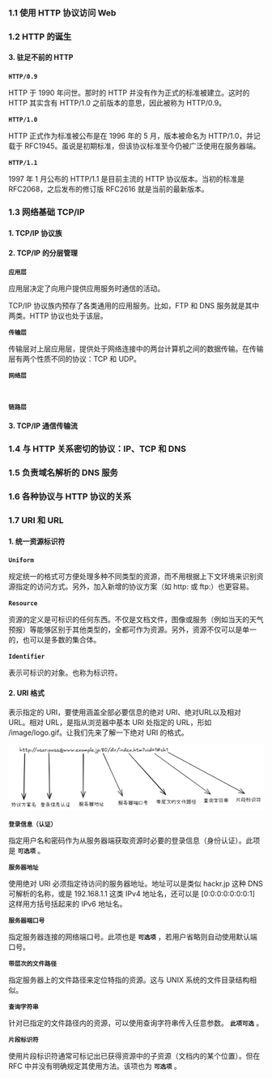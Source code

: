 ### 1.1 使用 HTTP 协议访问 Web







### 1.2 HTTP 的诞生





#### 3. 驻足不前的 HTTP

**`HTTP/0.9`**

HTTP 于 1990 年问世。那时的 HTTP 并没有作为正式的标准被建立。这时的 HTTP 其实含有 HTTP/1.0 之前版本的意思，因此被称为 HTTP/0.9。



**`HTTP/1.0`**

HTTP 正式作为标准被公布是在 1996 年的 5 月，版本被命名为 HTTP/1.0，并记载于 RFC1945。虽说是初期标准，但该协议标准至今仍被广泛使用在服务器端。



**`HTTP/1.1`**

1997 年 1 月公布的 HTTP/1.1 是目前主流的 HTTP 协议版本。当初的标准是 RFC2068，之后发布的修订版 RFC2616 就是当前的最新版本。





### 1.3 网络基础 TCP/IP



#### 1. TCP/IP 协议族



#### 2. TCP/IP 的分层管理

**`应用层`**

应用层决定了向用户提供应用服务时通信的活动。

TCP/IP 协议族内预存了各类通用的应用服务。比如，FTP 和 DNS 服务就是其中两类。HTTP 协议也处于该层。



**`传输层`**

传输层对上层应用层，提供处于网络连接中的两台计算机之间的数据传输。在传输层有两个性质不同的协议：TCP 和 UDP。



**`网络层`**

​       

**`链路层`**





#### 3. TCP/IP 通信传输流





### 1.4 与 HTTP 关系密切的协议：IP、TCP 和 DNS





### 1.5 负责域名解析的 DNS 服务





### 1.6 各种协议与 HTTP 协议的关系





### 1.7 URI 和 URL



#### 1. 统一资源标识符

**`Uniform`**

规定统一的格式可方便处理多种不同类型的资源，而不用根据上下文环境来识别资源指定的访问方式。另外，加入新增的协议方案（如 http: 或 ftp:）也更容易。

**`Resource`**

资源的定义是可标识的任何东西。不仅是文档文件，图像或服务（例如当天的天气预报）等能够区别于其他类型的，全都可作为资源。另外，资源不仅可以是单一的，也可以是多数的集合体。

**`Identifier`**

表示可标识的对象。也称为标识符。     



#### 2. URI 格式

表示指定的 URI，要使用涵盖全部必要信息的绝对 URI、绝对URL以及相对 URL。相对 URL，是指从浏览器中基本 URI 处指定的 URL，形如 /image/logo.gif。让我们先来了解一下绝对 URI 的格式。

![](https://github.com/WqhForGitHub/TCP-IP-HTTP/blob/%E5%9B%BE%E8%A7%A3HTTP/static/Chapter1/uri.png?raw=true)



**`登录信息（认证）`**

指定用户名和密码作为从服务器端获取资源时必要的登录信息（身份认证）。此项是 **`可选项`** 。

**`服务器地址`**

使用绝对 URI 必须指定待访问的服务器地址。地址可以是类似 hackr.jp 这种 DNS 可解析的名称，或是 192.168.1.1 这类 IPv4 地址名，还可以是 [0:0:0:0:0:0:0:1] 这样用方括号括起来的 IPv6 地址名。

**`服务器端口号`**

指定服务器连接的网络端口号。此项也是 **`可选项`** ，若用户省略则自动使用默认端口号。

**`带层次的文件路径`**

指定服务器上的文件路径来定位特指的资源。这与 UNIX 系统的文件目录结构相似。

**`查询字符串`**

针对已指定的文件路径内的资源，可以使用查询字符串传入任意参数。 **`此项可选`** 。

**`片段标识符`**

使用片段标识符通常可标记出已获得资源中的子资源（文档内的某个位置）。但在 RFC 中并没有明确规定其使用方法。该项也为 **`可选项`** 。

